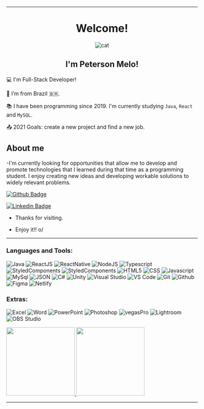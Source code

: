 ----------------------------------------------------------------------------



<div align='center'>
 <h1>Welcome!</h1>
 
 ![cat](https://user-images.githubusercontent.com/61744533/156883049-46c251ac-897c-4254-99f7-dc2059229ea1.svg)

 ## I'm Peterson Melo!
</div>
 


 

:computer: I'm Full-Stack Developer!

:house_with_garden: I’m from Brazil :brazil:.

:books: I have been programming since 2019. I'm currently studying `Java`, `React` and `MySQL`.

:outbox_tray: 2021 Goals: create a new project and find a new job.

 

## About me

-I'm currently looking for opportunities that allow me to develop and promote technologies that I learned during that time as a programming student.
I enjoy creating new ideas and developing workable solutions to widely relevant problems.

[![Github Badge](https://img.shields.io/badge/-Github-000?style=flat-square&logo=Github&logoColor=white&link=https://github.com/PetersonNave)](https://github.com/PetersonNave)

[![Linkedin Badge](https://img.shields.io/badge/-LinkedIn-blue?style=flat-square&logo=Linkedin&logoColor=white&link=https://www.linkedin.com/in/peterson-melo/)](https://www.linkedin.com/in/peterson-melo/)

- Thanks for visiting.

- Enjoy it!! o/

---

### Languages and Tools:

![Java](https://img.shields.io/badge/Java-ED8B00?style=for-the-badge&logo=java&logoColor=white)
![ReactJS](https://img.shields.io/badge/React-20232A?style=for-the-badge&logo=react&logoColor=61DAFB)
![ReactNative](https://img.shields.io/badge/React_Native-20232A?style=for-the-badge&logo=react&logoColor=61DAFB)
![NodeJS](https://img.shields.io/badge/Node.js-43853D?style=for-the-badge&logo=node.js&logoColor=white)
![Typescript](https://img.shields.io/badge/TypeScript-007ACC?style=for-the-badge&logo=typescript&logoColor=white)
![StyledComponents](https://img.shields.io/badge/styled--components-DB7093?style=for-the-badge&logo=styled-components&logoColor=white)
![StyledComponents](https://img.shields.io/badge/Prismic-3F4A56?style=for-the-badge&logo=prismic&logoColor=white)
![HTML5](https://img.shields.io/badge/HTML5-E34F26?style=for-the-badge&logo=html5&logoColor=white)
![CSS](https://img.shields.io/badge/CSS-1572B6?&style=for-the-badge&logo=css3&logoColor=white)
![Javascript](https://img.shields.io/badge/Javascript-f7df1e?style=for-the-badge&logo=javascript&logoColor=black)
![MySql](https://img.shields.io/badge/MySQL-00000F?style=for-the-badge&logo=mysql&logoColor=white)
![JSON](https://img.shields.io/badge/JSON-000000?style=for-the-badge&logo=json&logoColor=white)
![C#](https://img.shields.io/badge/C%23-5C2D91?style=for-the-badge&logo=c-sharp&logoColor=white)
![Unity](https://img.shields.io/badge/Unity-000000?style=for-the-badge&logo=unity&logoColor=white)
![Visual Studio](https://img.shields.io/badge/Visual%20Studio-5C2D91?style=for-the-badge&logo=visual-studio&logoColor=white)
![VS Code](https://img.shields.io/badge/VS%20Code-007acc?style=for-the-badge&logo=visual-studio-code&logoColor=white)
![Git](https://img.shields.io/badge/Git-f05032?style=for-the-badge&logo=git&logoColor=white)
![Github](https://img.shields.io/badge/GitHub-100000?style=for-the-badge&logo=github&logoColor=white)
![Figma](https://img.shields.io/badge/Figma-F24E1E?style=for-the-badge&logo=figma&logoColor=white)
![Netlify](https://img.shields.io/badge/Netlify-00C7B7?style=for-the-badge&logo=netlify&logoColor=white)

### Extras:


![Excel](https://img.shields.io/badge/Microsoft_Excel-217346?style=for-the-badge&logo=microsoft-excel&logoColor=white)
![Word](https://img.shields.io/badge/Microsoft_Word-2B579A?style=for-the-badge&logo=microsoft-word&logoColor=white)
![PowerPoint](https://img.shields.io/badge/Microsoft_PowerPoint-B7472A?style=for-the-badge&logo=microsoft-powerpoint&logoColor=white)
![Photoshop](https://user-images.githubusercontent.com/61744533/156882799-6251caee-1b0b-43a3-8b91-336ca57c8ab2.png)
![vegasPro](https://user-images.githubusercontent.com/61744533/156882807-357662b7-27ba-45cc-bb20-80d4623b8f9e.png)
![Lightroom](https://user-images.githubusercontent.com/61744533/156882821-161240ba-fd22-486e-b03e-75c9efaeacf6.png)
![OBS Studio](https://img.shields.io/badge/OBS-302E31?style=for-the-badge&logo=obs-studio&logoColor=white)

<div>
<a href="https://github.com/PetersonNave">
<img height="180em" src="https://github-readme-stats.vercel.app/api/top-langs/?username=PetersonNave&layout=compact&langs_count=7&theme=dracula"/>
<img height="180em" src="https://github-readme-stats.vercel.app/api?username=PetersonNave&show_icons=true&theme=dracula&include_all_commits=true&count_private=true"/>
</div>

----------------------------------------------------------------------------------


